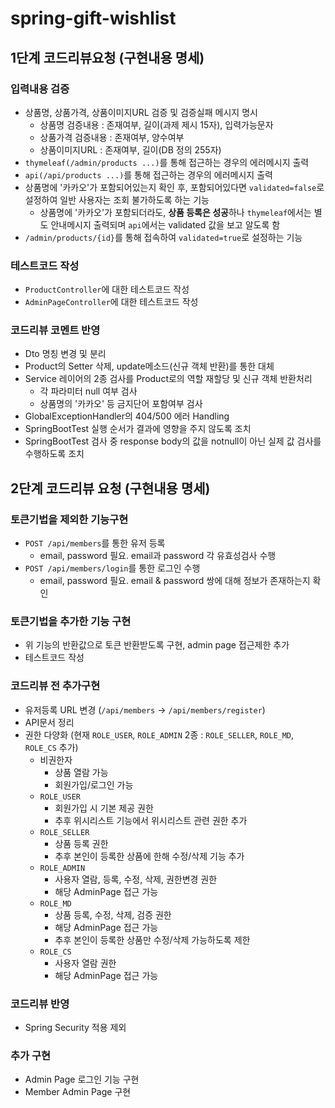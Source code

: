 # spring-gift-wishlist

## 1단계 코드리뷰요청 (구현내용 명세)
### 입력내용 검증
- 상품명, 상품가격, 상품이미지URL 검증 및 검증실패 메시지 명시
  - 상품명 검증내용 : 존재여부, 길이(과제 제시 15자), 입력가능문자
  - 상품가격 검증내용 : 존재여부, 양수여부
  - 상품이미지URL : 존재여부, 길이(DB 정의 255자)
- `thymeleaf(/admin/products ...)`를 통해 접근하는 경우의 에러메시지 출력
- `api(/api/products ...)`를 통해 접근하는 경우의 에러메시지 출력
- 상품명에 '카카오'가 포함되어있는지 확인 후, 포함되어있다면 `validated=false`로 설정하여 일반 사용자는 조회 불가하도록 하는 기능
  - 상품명에 '카카오'가 포함되더라도, **상품 등록은 성공**하나 `thymeleaf`에서는 별도 안내메시지 출력되며 `api`에서는 validated 값을 보고 알도록 함
- `/admin/products/{id}`를 통해 접속하여 `validated=true`로 설정하는 기능
### 테스트코드 작성
- `ProductController`에 대한 테스트코드 작성
- `AdminPageController`에 대한 테스트코드 작성
### 코드리뷰 코멘트 반영
- Dto 명칭 변경 및 분리
- Product의 Setter 삭제, update메소드(신규 객체 반환)를 통한 대체
- Service 레이어의 2종 검사를 Product로의 역할 재할당 및 신규 객체 반환처리
  - 각 파라미터 null 여부 검사
  - 상품명의 '카카오' 등 금지단어 포함여부 검사
- GlobalExceptionHandler의 404/500 에러 Handling
- SpringBootTest 실행 순서가 결과에 영향을 주지 않도록 조치
- SpringBootTest 검사 중 response body의 값을 notnull이 아닌 실제 값 검사를 수행하도록 조치

## 2단계 코드리뷰 요청 (구현내용 명세)
### 토큰기법을 제외한 기능구현
- `POST /api/members`를 통한 유저 등록
  - email, password 필요. email과 password 각 유효성검사 수행
- `POST /api/members/login`를 통한 로그인 수행
  - email, password 필요. email & password 쌍에 대해 정보가 존재하는지 확인
### 토큰기법을 추가한 기능 구현
- 위 기능의 반환값으로 토큰 반환받도록 구현, admin page 접근제한 추가
- 테스트코드 작성
### 코드리뷰 전 추가구현
- 유저등록 URL 변경 (`/api/members` -> `/api/members/register`)
- API문서 정리
- 권한 다양화 (현재 `ROLE_USER`, `ROLE_ADMIN` 2종 : `ROLE_SELLER`, `ROLE_MD`, `ROLE_CS` 추가)
  - 비권한자
    - 상품 열람 가능
    - 회원가입/로그인 가능
  - `ROLE_USER`
    - 회원가입 시 기본 제공 권한
    - 추후 위시리스트 기능에서 위시리스트 관련 권한 추가
  - `ROLE_SELLER`
    - 상품 등록 권한
    - 추후 본인이 등록한 상품에 한해 수정/삭제 기능 추가
  - `ROLE_ADMIN`
    - 사용자 열람, 등록, 수정, 삭제, 권한변경 권한
    - 해당 AdminPage 접근 가능
  - `ROLE_MD`
    - 상품 등록, 수정, 삭제, 검증 권한
    - 해당 AdminPage 접근 가능
    - 추후 본인이 등록한 상품만 수정/삭제 가능하도록 제한
  - `ROLE_CS`
    - 사용자 열람 권한
    - 해당 AdminPage 접근 가능
### 코드리뷰 반영
- Spring Security 적용 제외
### 추가 구현
- Admin Page 로그인 기능 구현
- Member Admin Page 구현